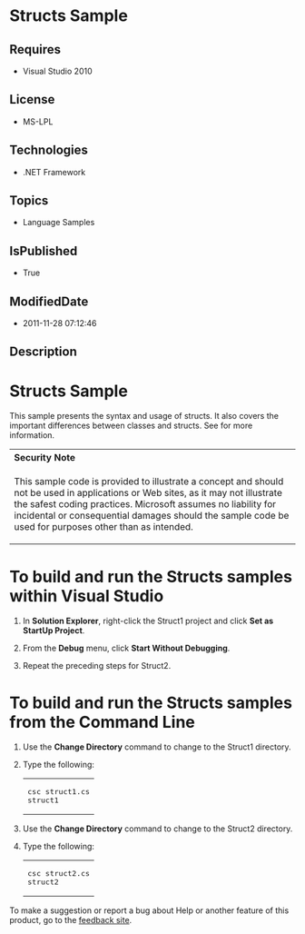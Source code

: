 # Structs Sample
## Requires
* Visual Studio 2010
## License
* MS-LPL
## Technologies
* .NET Framework
## Topics
* Language Samples
## IsPublished
* True
## ModifiedDate
* 2011-11-28 07:12:46
## Description

<h1>
<h1>Structs Sample</h1>
<div id="mainSection">
<div id="mainBody">
<div id="allHistory" class="saveHistory"></div>
<p></p>
<p>This sample presents the syntax and usage of structs. It also covers the important differences between classes and structs. See for more information.</p>
<div class="alert">
<table width="100%" cellspacing="0" cellpadding="0">
<tbody>
<tr>
<th align="left">Security Note </th>
</tr>
<tr>
<td>
<p>This sample code is provided to illustrate a concept and should not be used in applications or Web sites, as it may not illustrate the safest coding practices. Microsoft assumes no liability for incidental or consequential damages should the sample code
 be used for purposes other than as intended.</p>
</td>
</tr>
</tbody>
</table>
</div>
<h1 class="heading">To build and run the Structs samples within Visual Studio</h1>
<div id="procedureSection1" class="section">
<ol>
<li>
<p>In <b>Solution Explorer</b>, right-click the Struct1 project and click <b>Set as StartUp Project</b>.</p>
</li><li>
<p>From the <b>Debug</b> menu, click <b>Start Without Debugging</b>.</p>
</li><li>
<p>Repeat the preceding steps for Struct2.</p>
</li></ol>
</div>
<h1 class="heading">To build and run the Structs samples from the Command Line</h1>
<div id="procedureSection2" class="section">
<ol>
<li>
<p>Use the <b>Change Directory</b> command to change to the Struct1 directory.</p>
</li><li>
<p>Type the following: </p>
<div class="code"><span>
<table width="100%" cellspacing="0" cellpadding="0">
<tbody>
<tr>
<td colspan="2">
<pre>csc struct1.cs
struct1</pre>
</td>
</tr>
</tbody>
</table>
</span></div>
</li><li>
<p>Use the <b>Change Directory</b> command to change to the Struct2 directory.</p>
</li><li>
<p>Type the following: </p>
<div class="code"><span>
<table width="100%" cellspacing="0" cellpadding="0">
<tbody>
<tr>
<td colspan="2">
<pre>csc struct2.cs
struct2</pre>
</td>
</tr>
</tbody>
</table>
</span></div>
</li></ol>
</div>
</div>
<div id="footer">
<div class="footerLine"></div>
To make a suggestion or report a bug about Help or another feature of this product, go to the
<a href="http://go.microsoft.com/fwlink/?LinkId=9790442">feedback site</a>. </div>
</div>
</h1>
